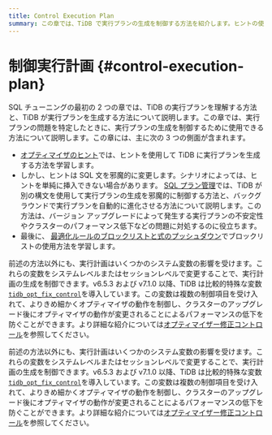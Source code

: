 ```yaml
---
title: Control Execution Plan
summary: この章では、TiDB で実行プランの生成を制御する方法を紹介します。ヒントの使用、SQL プラン管理、最適化ルールのブロックリストなどが含まれます。さらに、システム変数と `tidb_opt_fix_control` 変数を変更して、実行プランを制御することもできます。これらの方法は、クラスターのアップグレード後にオプティマイザーの動作が変更されることによって発生するパフォーマンスの低下を防ぐのに役立ちます。
---
```


# 制御実行計画 {#control-execution-plan}

SQL チューニングの最初の 2 つの章では、TiDB の実行プランを理解する方法と、TiDB が実行プランを生成する方法について説明します。この章では、実行プランの問題を特定したときに、実行プランの生成を制御するために使用できる方法について説明します。この章には、主に次の 3 つの側面が含まれます。

-   [オプティマイザのヒント](/optimizer-hints.md)では、ヒントを使用して TiDB に実行プランを生成する方法を学習します。
-   しかし、ヒントは SQL 文を邪魔的に変更します。シナリオによっては、ヒントを単純に挿入できない場合があります。 [SQL プラン管理](/sql-plan-management.md)では、TiDB が別の構文を使用して実行プランの生成を邪魔的に制御する方法と、バックグラウンドで実行プランを自動的に進化させる方法について説明します。この方法は、バージョン アップグレードによって発生する実行プランの不安定性やクラスターのパフォーマンス低下などの問題に対処するのに役立ちます。
-   最後に、 [最適化ルールのブロックリストと式のプッシュダウン](/blocklist-control-plan.md)でブロックリストの使用方法を学習します。

<CustomContent platform="tidb">

前述の方法以外にも、実行計画はいくつかのシステム変数の影響を受けます。これらの変数をシステムレベルまたはセッションレベルで変更することで、実行計画の生成を制御できます。v6.5.3 および v7.1.0 以降、TiDB は比較的特殊な変数[`tidb_opt_fix_control`](/system-variables.md#tidb_opt_fix_control-new-in-v653-and-v710)を導入しています。この変数は複数の制御項目を受け入れて、よりきめ細かくオプティマイザの動作を制御し、クラスターのアップグレード後にオプティマイザの動作が変更されることによるパフォーマンスの低下を防ぐことができます。より詳細な紹介については[オプティマイザー修正コントロール](/optimizer-fix-controls.md)を参照してください。

</CustomContent>

<CustomContent platform="tidb-cloud">

前述の方法以外にも、実行計画はいくつかのシステム変数の影響を受けます。これらの変数をシステムレベルまたはセッションレベルで変更することで、実行計画の生成を制御できます。v6.5.3 および v7.1.0 以降、TiDB は比較的特殊な変数[`tidb_opt_fix_control`](/system-variables.md#tidb_opt_fix_control-new-in-v653-and-v710)を導入しています。この変数は複数の制御項目を受け入れて、よりきめ細かくオプティマイザの動作を制御し、クラスターのアップグレード後にオプティマイザの動作が変更されることによるパフォーマンスの低下を防ぐことができます。より詳細な紹介については[オプティマイザー修正コントロール](https://docs.pingcap.com/tidb/v7.2/optimizer-fix-controls)を参照してください。

</CustomContent>
